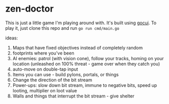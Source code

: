 # zen-doctor
This is just a little game I'm playing around with. It's built using [gocui](https://github.com/jroimartin/gocui).
To play it, just clone this repo and run `go run cmd/main.go`


ideas:

1. Maps that have fixed objectives instead of completely random
2. footprints where you've been
3. AI enemies: patrol (with vision cone), follow your tracks, homing on your location (unleashed on 100% threat - game over when they catch you)
4. auto-move on double-tap input
5. Items you can use - build pylons, portals, or things
6. Change the direction of the bit stream
7. Power-ups: slow down bit stream, immune to negative bits, speed up looting, multiplier on loot value
8. Walls and things that interrupt the bit stream - give shelter
